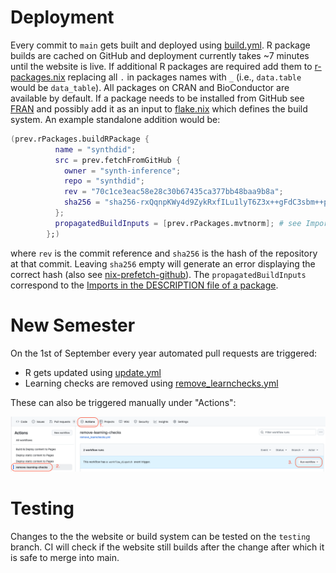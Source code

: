 # Deployment

Every commit to `main` gets built and deployed using [build.yml](./.github/workflows/build.yml). R package builds are cached on GitHub and deployment currently takes ~7 minutes until the website is live.
If additional R packages are required add them to [r-packages.nix](./r-packages.nix) replacing all `.` in packages names with `_` (i.e., `data.table` would be `data_table`). All packages on CRAN and BioConductor are available by default. If a package needs to be installed from GitHub see [FRAN](https://github.com/dwinkler1/fran) and possibly add it as an input to [flake.nix](./flake.nix) which defines the build system. An example standalone addition would be: 

```nix
(prev.rPackages.buildRPackage {
          name = "synthdid";
          src = prev.fetchFromGitHub {
            owner = "synth-inference";
            repo = "synthdid";
            rev = "70c1ce3eac58e28c30b67435ca377bb48baa9b8a";
            sha256 = "sha256-rxQqnpKWy4d9ZykRxfILu1lyT6Z3x++gFdC3sbm++pk=";
          };
          propagatedBuildInputs = [prev.rPackages.mvtnorm]; # see Imports in DESCRIPTION file
        };)
```

where `rev` is the commit reference and `sha256` is the hash of the repository at that commit. Leaving `sha256` empty will generate an error displaying the correct hash (also see [nix-prefetch-github](https://github.com/seppeljordan/nix-prefetch-github)). The `propagatedBuildInputs` correspond to the [Imports in the DESCRIPTION file of a package](https://github.com/synth-inference/synthdid/blob/70c1ce3eac58e28c30b67435ca377bb48baa9b8a/DESCRIPTION#L15).

# New Semester

On the 1st of September every year automated pull requests are triggered:

- R gets updated using [update.yml](./.github/workflows/update.yml)
- Learning checks are removed using [remove_learnchecks.yml](./.github/workflows/remove_learnchecks.yml)

These can also be triggered manually under "Actions":

![](./images/gh_actions.png)

# Testing

Changes to the the website or build system can be tested on the `testing` branch. CI will check if the website still builds after the change after which it is safe to merge into main.
